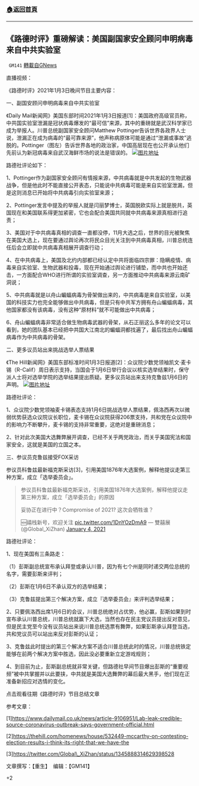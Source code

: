 ###  [:house:返回首頁](https://github.com/ourhimalayas/txt)
---

## 《路德时评》重磅解读：美国副国家安全顾问申明病毒来自中共实验室
` GM141` [轉載自GNews](https://gnews.org/zh-hans/714092/)

直播视频：



《路德时评》2021年1月3日晚间节目主要内容：

一、副国安顾问申明病毒来自中共实验室

《Daily Mail新闻网》美国东部时间2021年1月3日报道[1]：美国政府高级官员称，中共国实验室泄漏是冠状病毒爆发的“最可信”来源，其中的重磅就是武汉科学家已成为举报人。川普总统副国家安全顾问Matthew Pottinger告诉世界各政界人士说，泄漏正在成为病毒的“最可靠来源”，他声称病原体可能是通过“泄漏或事故”逃脱的。Pottinger（图左）告诉世界各地的政治家，中国高层现在也公开承认他们先前认为新冠病毒来自武汉海鲜市场的说法是错误的。
![]()![](https://gnews.org/wp-content/uploads/2021/01/副顾问.jpg)[图片地址](https://i.dailymail.co.uk/1s/2021/01/02/20/37525498-9106951-image-a-1_1609620759865.jpg)


路德社评论如下：

1、Pottinger作为副国家安全顾问有情报来源，中共病毒就是中共发起的生物武器战争，但是他此时不能直接公开表态，只能说中共病毒可能是来自实验室泄漏，但是这则消息已开始将中共病毒引向实验室来源；

2、Pottinger发言中提及的举报人就是闫丽梦博士，英国脱欧实际上就是脱共，英国现在和美国联系得更加紧密，它也会配合美国共同就中共病毒来源真相进行追责；

3、美国对于中共病毒真相的调查一直都没停，11月大选之后，世界的目光被聚焦在美国大选上，现在要通过舆论再次将民众目光关注到中共病毒真相，川普总统连任后会立即就中共病毒真相展开调查行动；

4、在中共病毒上，美国及北约内部都已经认定中共将面临四宗罪：隐瞒疫情、病毒来自实验室、生物武器和投毒，现在开始通过舆论进行铺垫，而中共也开始还击，一方面配合WHO进行所谓的实验室调查，另一方面推动中共病毒来源云南矿洞说；

5、中共病毒就是以舟山蝙蝠病毒为骨架做出来的，中共病毒是来自实验室，以美国的科技实力也完全能够做出中共病毒，但是只有中共军方拥有舟山蝙蝠病毒，其他国家都没有该病毒，没有这种“原材料”就不可能做出中共病毒；

6、舟山蝙蝠病毒非常适合做生物病毒武器的骨架，从石正丽这么多年的论文可以看到，她的团队基本已经把中共国大江南北的蝙蝠洞都找遍了，最后找出舟山蝙蝠病毒作为中共病毒的骨架。

二、更多议员站出来挑战选举人票结果

《The Hill新闻网》美国东部标准时间1月3日报道[2]：众议院少数党领袖凯文·麦卡锡（R-Calif）周日表示支持，当国会于1月6日举行会议以核实选举结果时，保守派人士将对选举学院的选举结果提出质疑。更多议员站出来支持克鲁兹1月6日的声明。
![]()![](https://gnews.org/wp-content/uploads/2021/01/麦卡锡.jpg)[图片地址](https://i.ntdtv.com/assets/uploads/2020/11/GettyImages-1286217800-1.jpg)


路德社评论：

1、众议院少数党领袖麦卡锡表态支持1月6日挑战选举人票结果，佩洛西再次以微弱优势获选众议院议长职位，麦卡锡在众议院获得206票支持，共和党在众议院中的影响力不断攀升，麦卡锡的支持非常重要，这绝对是重磅消息；

2、针对此次美国大选舞弊展开调查，已经不关乎两党政治，而关乎美国宪法和国家安全，这就是美国的立国之本。

三、参议员克鲁兹接受FOX采访

参议员科鲁兹最新福克斯采访[3]，引用美国1876年大选案例，解释他提议走第三种方案，成立「选举委员会」。



> 参议员科鲁兹最新福克斯采访，引用美国1876年大选案例，解释他提议走第三种方案，成立「选举委员会」的原因
> 
> 妥协正在进行中？Compromise of 2021? 这次会牺牲谁？
> 
> 🆕禧栈新号，欢迎关注 [pic.twitter.com/1DnYOzDmA9](https://t.co/1DnYOzDmA9)
> — 雙囍展 (@Global\_XiZhan) [January 4, 2021](https://twitter.com/Global_XiZhan/status/1345888314629398528?ref_src=twsrc%5Etfw)



路德社评论：

1、现在美国有三条路走：

（1）彭斯副总统宣布承认拜登或承认川普，因为有七个州是同时递交两位总统的名字，需要彭斯来评判；

（2）彭斯在1月6日不承认双方的选举结果；

（3）克鲁兹提出第三个解决方案，成立『选举委员会』来评判选举结果；

2、只要佩洛西出席1月6日的会议，川普总统绝对占优势，他必赢，彭斯如果到时宣布承认川普总统，川普总统就赢下大选，当然也存在民主党议员提出反对意见，但是民主党至今没有议员站出来说川普总统选票有舞弊，如果彭斯承认拜登当选，共和党议员可以站出来反对彭斯的认证；

3、克鲁兹此时提出的第三个解决方案不适合川普总统此时的情况，川普总统铁定能够在前两个解决方案中胜选，因此没必要重新立定游戏规则；

4、到目前为止，彭斯副总统就非常关键，但路德社早间节目爆出彭斯的“重要视频”被中共掌握并以此要挟，中共就是美国大选舞弊的幕后最大黑手，他们现在正准备新招应对选情的变化。

点击观看往期《路德时评》节目总结文章

参考文章：

[1]https://www.dailymail.co.uk/news/article-9106951/Lab-leak-credible-source-coronavirus-outbreak-says-government-official.html

[2]https://thehill.com/homenews/house/532449-mccarthy-on-contesting-election-results-i-think-its-right-that-we-have-the

[3]https://twitter.com/Global\_XiZhan/status/1345888314629398528

文章撰写：【重生】  编辑：【GM141】

+2
